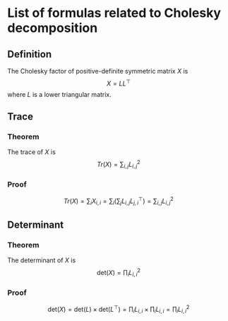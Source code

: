 # List of formulas related to Cholesky decomposition

## Definition
The Cholesky factor of positive-definite symmetric matrix $X$ is
$$
X = L L^\top
$$
where $L$ is a lower triangular matrix.

## Trace
### Theorem
The trace of $X$ is
$$
Tr(X) = \sum_{i,j}L_{i,j}^2
$$
### Proof
$$
Tr(X) = \sum_{i}X_{i,i} = \sum_{i}\left(\sum_{j}L_{i,j}L_{j,i}^\top\right)
= \sum_{i,j}L_{i,j}^2
$$

## Determinant
### Theorem
The determinant of $X$ is
$$
\mathrm{det}(X) = \prod_{i}L_{i,i}^2
$$
### Proof
$$
\mathrm{det}(X) = \mathrm{det}(L) \times \mathrm{det}(L^\top)
 = \prod_{i}L_{i,i} \times \prod_{i}L_{i,i} = \prod_{i}L_{i,i}^2
$$